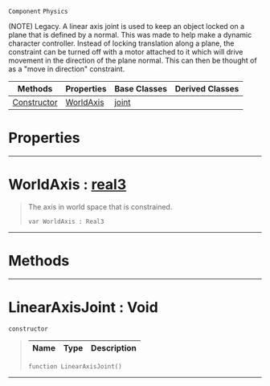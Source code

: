  `Component` `Physics`



(NOTE) Legacy. A linear axis joint is used to keep an object locked on a plane that is defined by a normal. This was made to help make a dynamic character controller. Instead of locking translation along a plane, the constraint can be turned off with a motor attached to it which will drive movement in the direction of the plane normal. This can then be thought of as a "move in direction" constraint.

|Methods|Properties|Base Classes|Derived Classes|
|---|---|---|---|
|[ Constructor](https://github.com/ZilchEngine/ZilchDocs/blob/master/code_reference/class_reference/linearaxisjoint.markdown#linearaxisjoint-void)|[ WorldAxis](https://github.com/ZilchEngine/ZilchDocs/blob/master/code_reference/class_reference/linearaxisjoint.markdown#worldaxis-zero-engine-do)|[joint](https://github.com/ZilchEngine/ZilchDocs/blob/master/code_reference/class_reference/joint.markdown)| |


 #  Properties


---  
 #  WorldAxis : [real3](https://github.com/ZilchEngine/ZilchDocs/blob/master/code_reference/nada_base_types/real3.markdown)

> The axis in world space that is constrained.
> ``` lang=cpp, name=Nada
> var WorldAxis : Real3


---  
 #  Methods


---  
 #  LinearAxisJoint : Void

 `constructor`

> 
> |Name|Type|Description|
> |---|---|---|
> ``` lang=cpp, name=Nada
> function LinearAxisJoint()
> ``` 


---  
 

 